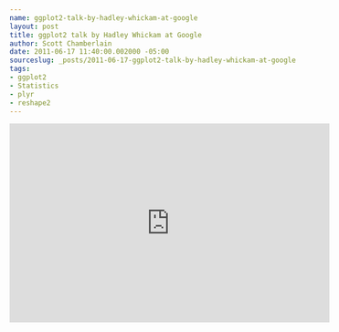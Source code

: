 ```yaml
--- 
name: ggplot2-talk-by-hadley-whickam-at-google
layout: post
title: ggplot2 talk by Hadley Whickam at Google
author: Scott Chamberlain
date: 2011-06-17 11:40:00.002000 -05:00
sourceslug: _posts/2011-06-17-ggplot2-talk-by-hadley-whickam-at-google.md
tags: 
- ggplot2
- Statistics
- plyr
- reshape2
---
```

<iframe allowfullscreen="" frameborder="0" height="349" src="http://www.youtube.com/embed/TaxJwC_MP9Q" width="560"></iframe>
